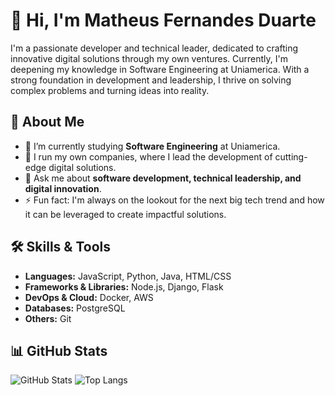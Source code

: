 # 👋 Hi, I'm Matheus Fernandes Duarte

I'm a passionate developer and technical leader, dedicated to crafting innovative digital solutions through my own ventures. Currently, I'm deepening my knowledge in Software Engineering at Uniamerica. With a strong foundation in development and leadership, I thrive on solving complex problems and turning ideas into reality.

## 🚀 About Me

- 🌱 I’m currently studying **Software Engineering** at Uniamerica.
- 💼 I run my own companies, where I lead the development of cutting-edge digital solutions.
- 💬 Ask me about **software development, technical leadership, and digital innovation**.
- ⚡ Fun fact: I'm always on the lookout for the next big tech trend and how it can be leveraged to create impactful solutions.

## 🛠️ Skills & Tools

- **Languages:** JavaScript, Python, Java, HTML/CSS
- **Frameworks & Libraries:** Node.js, Django, Flask
- **DevOps & Cloud:** Docker, AWS
- **Databases:** PostgreSQL
- **Others:** Git

## 📊 GitHub Stats

![GitHub Stats](https://github-readme-stats.vercel.app/api?username=matheusfernandesduarte&show_icons=true&theme=radical)
![Top Langs](https://github-readme-stats.vercel.app/api/top-langs/?username=matheusfernandesduarte&layout=compact&theme=radical)
